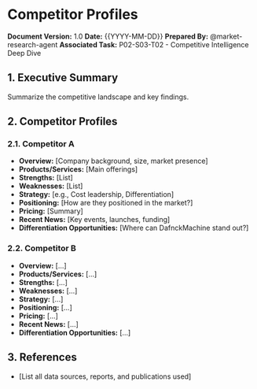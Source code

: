 # Competitor Profiles

**Document Version:** 1.0
**Date:** {{YYYY-MM-DD}}
**Prepared By:** @market-research-agent
**Associated Task:** P02-S03-T02 - Competitive Intelligence Deep Dive

## 1. Executive Summary
Summarize the competitive landscape and key findings.

## 2. Competitor Profiles

### 2.1. Competitor A
- **Overview:** [Company background, size, market presence]
- **Products/Services:** [Main offerings]
- **Strengths:** [List]
- **Weaknesses:** [List]
- **Strategy:** [e.g., Cost leadership, Differentiation]
- **Positioning:** [How are they positioned in the market?]
- **Pricing:** [Summary]
- **Recent News:** [Key events, launches, funding]
- **Differentiation Opportunities:** [Where can DafnckMachine stand out?]

### 2.2. Competitor B
- **Overview:** [...]
- **Products/Services:** [...]
- **Strengths:** [...]
- **Weaknesses:** [...]
- **Strategy:** [...]
- **Positioning:** [...]
- **Pricing:** [...]
- **Recent News:** [...]
- **Differentiation Opportunities:** [...]

## 3. References
- [List all data sources, reports, and publications used] 